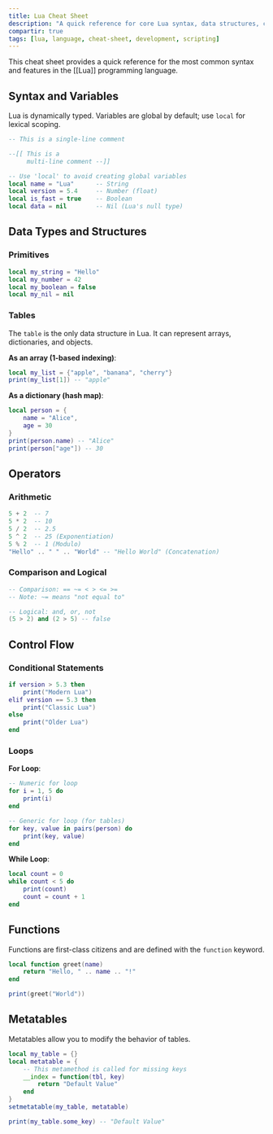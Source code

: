 ```yaml
---
title: Lua Cheat Sheet
description: "A quick reference for core Lua syntax, data structures, control flow, and other common features."
compartir: true
tags: [lua, language, cheat-sheet, development, scripting]
---
```


This cheat sheet provides a quick reference for the most common syntax and features in the [[Lua]] programming language.

## Syntax and Variables

Lua is dynamically typed. Variables are global by default; use `local` for lexical scoping.

```lua
-- This is a single-line comment

--[[ This is a
     multi-line comment --]]

-- Use 'local' to avoid creating global variables
local name = "Lua"      -- String
local version = 5.4     -- Number (float)
local is_fast = true    -- Boolean
local data = nil        -- Nil (Lua's null type)
```

## Data Types and Structures

### Primitives

```lua
local my_string = "Hello"
local my_number = 42
local my_boolean = false
local my_nil = nil
```

### Tables

The `table` is the only data structure in Lua. It can represent arrays, dictionaries, and objects.

**As an array (1-based indexing)**:
```lua
local my_list = {"apple", "banana", "cherry"}
print(my_list[1]) -- "apple"
```

**As a dictionary (hash map)**:
```lua
local person = {
    name = "Alice",
    age = 30
}
print(person.name) -- "Alice"
print(person["age"]) -- 30
```

## Operators

### Arithmetic

```lua
5 + 2  -- 7
5 * 2  -- 10
5 / 2  -- 2.5
5 ^ 2  -- 25 (Exponentiation)
5 % 2  -- 1 (Modulo)
"Hello" .. " " .. "World" -- "Hello World" (Concatenation)
```

### Comparison and Logical

```lua
-- Comparison: == ~= < > <= >=
-- Note: ~= means "not equal to"

-- Logical: and, or, not
(5 > 2) and (2 > 5) -- false
```

## Control Flow

### Conditional Statements

```lua
if version > 5.3 then
    print("Modern Lua")
elif version == 5.3 then
    print("Classic Lua")
else
    print("Older Lua")
end
```

### Loops

**For Loop**:
```lua
-- Numeric for loop
for i = 1, 5 do
    print(i)
end

-- Generic for loop (for tables)
for key, value in pairs(person) do
    print(key, value)
end
```

**While Loop**:
```lua
local count = 0
while count < 5 do
    print(count)
    count = count + 1
end
```

## Functions

Functions are first-class citizens and are defined with the `function` keyword.

```lua
local function greet(name)
    return "Hello, " .. name .. "!"
end

print(greet("World"))
```

## Metatables

Metatables allow you to modify the behavior of tables.

```lua
local my_table = {}
local metatable = {
    -- This metamethod is called for missing keys
    __index = function(tbl, key)
        return "Default Value"
    end
}
setmetatable(my_table, metatable)

print(my_table.some_key) -- "Default Value"
```
